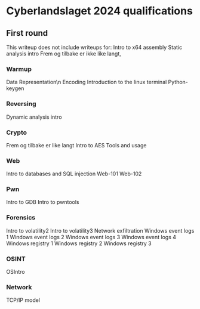 # Cyberlandslaget 2024 qualifications
## First round

This writeup does not include writeups for:
Intro to x64 assembly
Static analysis intro
Frem og tilbake er ikke like langt, 

### Warmup
Data Representation\n
Encoding
Introduction to the linux terminal
Python-keygen

### Reversing
Dynamic analysis intro

### Crypto
Frem og tilbake er like langt
Intro to AES
Tools and usage

### Web
Intro to databases and SQL injection
Web-101
Web-102

### Pwn
Intro to GDB
Intro to pwntools

### Forensics
Intro to volatility2
Intro to volatility3
Network exfiltration
Windows event logs 1
Windows event logs 2
Windows event logs 3
Windows event logs 4
Windows registry 1
Windows registry 2
Windows registry 3

### OSINT
OSIntro

### Network
TCP/IP model
